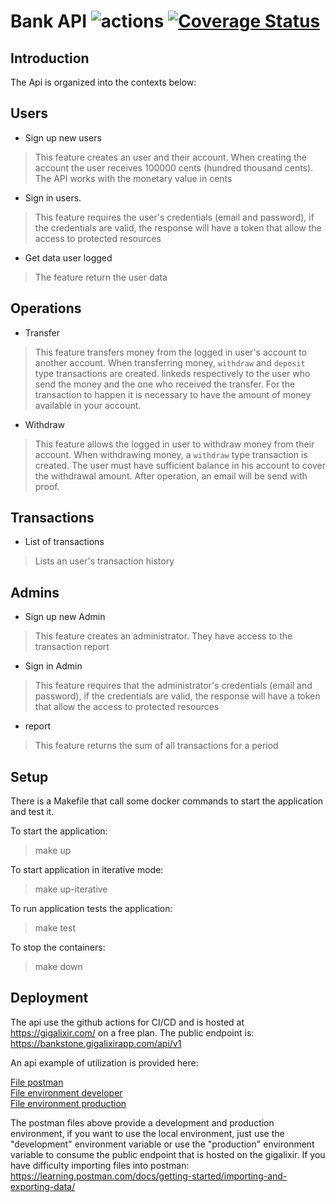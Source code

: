 
# Bank API ![actions](https://github.com/richardherald/bank_api/workflows/actions/badge.svg) [![Coverage Status](https://coveralls.io/repos/github/richardherald/bank_api/badge.svg?branch=master)](https://coveralls.io/github/richardherald/bank_api?branch=master)

## Introduction

The Api is organized into the contexts below:

## Users

- Sign up new users
> This feature creates an user and their account. When creating the account the user receives 100000 cents (hundred thousand cents). The API works with the monetary value in cents
- Sign in users.
> This feature requires the user's credentials (email and password), if the credentials are valid, the response will have a token that allow the access to protected resources
- Get data user logged
> The feature return the user data

## Operations

- Transfer
> This feature transfers money from the logged in user's account to another account. When transferring money, `withdraw` and `deposit` type transactions are created. linkeds respectively to the user who send the money and the one who received the transfer. For the transaction to happen it is necessary to have the amount of money available in your account.
- Withdraw
> This feature allows the logged in user to withdraw money from their account. When withdrawing money, a `withdraw` type transaction is created. The user must have sufficient balance in his account to cover the withdrawal amount. After operation, an email will be send with proof.

## Transactions

- List of transactions
> Lists an user's transaction history

## Admins

- Sign up new Admin
> This feature creates an administrator. They have access to the transaction report
- Sign in Admin
> This feature requires that the administrator's credentials (email and password), if the credentials are valid, the response will have a token that allow the access to protected resources
- report
> This feature returns the sum of all transactions for a period

## Setup

There is a Makefile that call some docker commands to start the application and test it.

To start the application:
> make up

To start application in iterative mode:
> make up-iterative

To run application tests the application:
> make test

To stop the containers:
> make down

## Deployment

The api use the github actions for CI/CD and is hosted at https://gigalixir.com/ on a free plan.
The public endpoint is: https://bankstone.gigalixirapp.com/api/v1

An api example of utilization is provided here:

[File postman](https://github.com/richardherald/bank_api/blob/master/postman/postman.json)\
[File environment developer](https://github.com/richardherald/bank_api/blob/master/postman/development.postman_environment.json)\
[File environment production](https://github.com/richardherald/bank_api/blob/master/postman/production.postman_environment.json)

The postman files above provide a development and production environment, if you want to use the local environment, just use the "development" environment variable or use the "production" environment variable to consume the public endpoint that is hosted on the gigalixir. If you have difficulty importing files into postman: https://learning.postman.com/docs/getting-started/importing-and-exporting-data/
